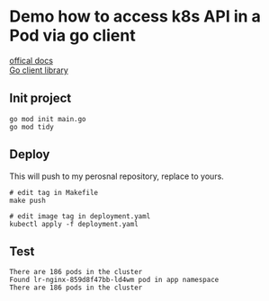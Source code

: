 # Demo how to access k8s API in a Pod via go client

[offical docs](https://kubernetes.io/docs/tasks/run-application/access-api-from-pod/#accessing-the-api-from-within-a-pod)
<br>
[Go client library](https://github.com/kubernetes/client-go/)


## Init project
```
go mod init main.go
go mod tidy  
```

## Deploy
This will push to my perosnal repository, replace to yours.
```
# edit tag in Makefile
make push

# edit image tag in deployment.yaml
kubectl apply -f deployment.yaml
```

## Test
```
There are 186 pods in the cluster
Found lr-nginx-859d8f47bb-ld4wm pod in app namespace
There are 186 pods in the cluster
```